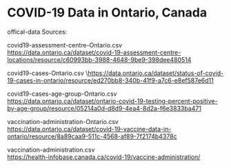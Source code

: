 # COVID-19 Data in Ontario, Canada


offical-data Sources:

covid19-assessment-centre-Ontario.csv\
https://data.ontario.ca/dataset/covid-19-assessment-centre-locations/resource/c60993bb-3988-4648-9be9-398dee480514

covid19-cases-Ontario.csv
\https://data.ontario.ca/dataset/status-of-covid-19-cases-in-ontario/resource/ed270bb8-340b-41f9-a7c6-e8ef587e6d11

covid19-cases-age-group-Ontario.csv\
https://data.ontario.ca/dataset/ontario-covid-19-testing-percent-positive-by-age-group/resource/05214a0d-d8d9-4ea4-8d2a-f6e3833ba471

vaccination-administration-Ontario.csv\
https://data.ontario.ca/dataset/covid-19-vaccine-data-in-ontario/resource/8a89caa9-511c-4568-af89-7f2174b4378c

vaccination-administration.csv\
https://health-infobase.canada.ca/covid-19/vaccine-administration/

